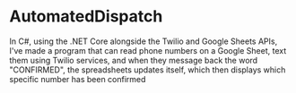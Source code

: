 # AutomatedDispatch
In C#, using the .NET Core alongside the Twilio and Google Sheets APIs, I've made a program that can read phone numbers on a Google Sheet, text them using Twilio services, and when they message back the word "CONFIRMED", the spreadsheets updates itself, which then displays which specific number has been confirmed
